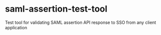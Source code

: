 # saml-assertion-test-tool
Test tool for validating SAML assertion API response to SSO from any client application
